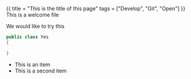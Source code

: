 {{
title = "This is the title of this page"
tags = ["Develop", "Git", "Open"]
}}
This is a welcome file

We would like to try this

```c#
public class Yes
{

}
``` 

- This is an item
- This is a second item